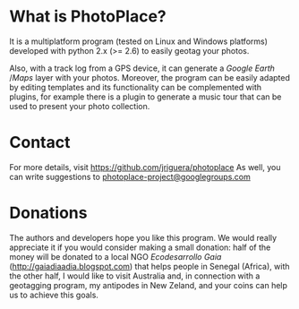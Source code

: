 What is PhotoPlace?
===================

It is a multiplatform program (tested on Linux and Windows platforms) 
developed with python 2.x (>= 2.6) to easily geotag your photos. 

Also, with a track log from a GPS device, it can generate a *Google Earth*
/*Maps* layer with your photos. Moreover, the program can be easily adapted 
by editing templates and its functionality can be complemented with plugins, 
for example there is a plugin to generate a music tour that can be used 
to present your photo collection. 


Contact
=======

For more details, visit https://github.com/jriguera/photoplace
As well, you can write suggestions to photoplace-project@googlegroups.com


Donations
=========

The authors and developers hope you like this program. We would really 
appreciate it if you would consider making a small donation: half of the 
money will be donated to a local NGO *Ecodesarrollo Gaia* 
(http://gaiadiaadia.blogspot.com) that helps people in Senegal (Africa), 
with the other half, I would like to visit Australia and,  in connection 
with a geotagging  program, my antipodes in New Zeland, and your coins 
can help us to achieve this goals.
